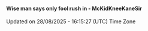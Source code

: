 #### Wise man says only fool rush in - McKidKneeKaneSir
Updated on 28/08/2025 - 16:15:27 (UTC) Time Zone
